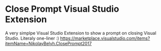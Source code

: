 # Close Prompt Visual Studio Extension
A very simplpe  Visual Studio Extension to show a prompt on closing Visual Studio. Literaly one-liner :)
https://marketplace.visualstudio.com/items?itemName=NikolayBelyh.ClosePrompt2017

